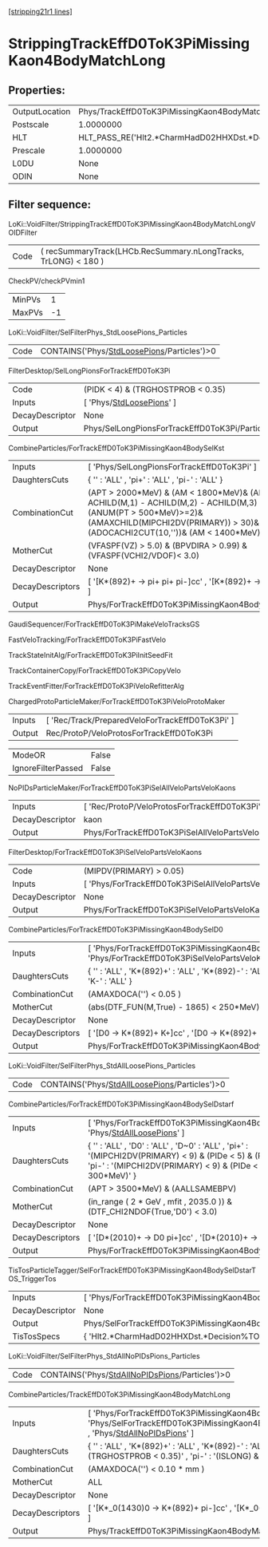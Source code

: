 [[stripping21r1 lines]](./stripping21r1-index)

# StrippingTrackEffD0ToK3PiMissingKaon4BodyMatchLong

## Properties:

|                |                                                          |
|----------------|----------------------------------------------------------|
| OutputLocation | Phys/TrackEffD0ToK3PiMissingKaon4BodyMatchLong/Particles |
| Postscale      | 1.0000000                                                |
| HLT            | HLT_PASS_RE('Hlt2.\*CharmHadD02HHXDst.\*Decision')       |
| Prescale       | 1.0000000                                                |
| L0DU           | None                                                     |
| ODIN           | None                                                     |

## Filter sequence:

LoKi::VoidFilter/StrippingTrackEffD0ToK3PiMissingKaon4BodyMatchLongVOIDFilter

|      |                                                                 |
|------|-----------------------------------------------------------------|
| Code | ( recSummaryTrack(LHCb.RecSummary.nLongTracks, TrLONG) \< 180 ) |

CheckPV/checkPVmin1

|        |     |
|--------|-----|
| MinPVs | 1   |
| MaxPVs | -1  |

LoKi::VoidFilter/SelFilterPhys_StdLoosePions_Particles

|      |                                                                                              |
|------|----------------------------------------------------------------------------------------------|
| Code | CONTAINS('Phys/[StdLoosePions](./stripping21r1-commonparticles-stdloosepions)/Particles')\>0 |

FilterDesktop/SelLongPionsForTrackEffD0ToK3Pi

|                 |                                                                             |
|-----------------|-----------------------------------------------------------------------------|
| Code            | (PIDK \< 4) & (TRGHOSTPROB \< 0.35)                                         |
| Inputs          | [ 'Phys/[StdLoosePions](./stripping21r1-commonparticles-stdloosepions)' ] |
| DecayDescriptor | None                                                                        |
| Output          | Phys/SelLongPionsForTrackEffD0ToK3Pi/Particles                              |

CombineParticles/ForTrackEffD0ToK3PiMissingKaon4BodySelKst

|                  |                                                                                                                                                                                                                 |
|------------------|-----------------------------------------------------------------------------------------------------------------------------------------------------------------------------------------------------------------|
| Inputs           | [ 'Phys/SelLongPionsForTrackEffD0ToK3Pi' ]                                                                                                                                                                    |
| DaughtersCuts    | { '' : 'ALL' , 'pi+' : 'ALL' , 'pi-' : 'ALL' }                                                                                                                                                                  |
| CombinationCut   | (APT \> 2000\*MeV) & (AM \< 1800\*MeV)& (AM - ACHILD(M,1) - ACHILD(M,2) - ACHILD(M,3) \> 100\*MeV)& (ANUM(PT \> 500\*MeV)\>=2)& (AMAXCHILD(MIPCHI2DV(PRIMARY)) \> 30)& (ADOCACHI2CUT(10,''))& (AM \< 1400\*MeV) |
| MotherCut        | (VFASPF(VZ) \> 5.0) & (BPVDIRA \> 0.99) & (VFASPF(VCHI2/VDOF)\< 3.0)                                                                                                                                            |
| DecayDescriptor  | None                                                                                                                                                                                                            |
| DecayDescriptors | [ '[K\*(892)+ -\> pi+ pi+ pi-]cc' , '[K\*(892)+ -\> pi+ pi+ pi+]cc' ]                                                                                                                                     |
| Output           | Phys/ForTrackEffD0ToK3PiMissingKaon4BodySelKst/Particles                                                                                                                                                        |

GaudiSequencer/ForTrackEffD0ToK3PiMakeVeloTracksGS

FastVeloTracking/ForTrackEffD0ToK3PiFastVelo

TrackStateInitAlg/ForTrackEffD0ToK3PiInitSeedFit

TrackContainerCopy/ForTrackEffD0ToK3PiCopyVelo

TrackEventFitter/ForTrackEffD0ToK3PiVeloRefitterAlg

ChargedProtoParticleMaker/ForTrackEffD0ToK3PiVeloProtoMaker

|        |                                                   |
|--------|---------------------------------------------------|
| Inputs | [ 'Rec/Track/PreparedVeloForTrackEffD0ToK3Pi' ] |
| Output | Rec/ProtoP/VeloProtosForTrackEffD0ToK3Pi          |

|                    |       |
|--------------------|-------|
| ModeOR             | False |
| IgnoreFilterPassed | False |

NoPIDsParticleMaker/ForTrackEffD0ToK3PiSelAllVeloPartsVeloKaons

|                 |                                                            |
|-----------------|------------------------------------------------------------|
| Inputs          | [ 'Rec/ProtoP/VeloProtosForTrackEffD0ToK3Pi' ]           |
| DecayDescriptor | kaon                                                       |
| Output          | Phys/ForTrackEffD0ToK3PiSelAllVeloPartsVeloKaons/Particles |

FilterDesktop/ForTrackEffD0ToK3PiSelVeloPartsVeloKaons

|                 |                                                          |
|-----------------|----------------------------------------------------------|
| Code            | (MIPDV(PRIMARY) \> 0.05)                                 |
| Inputs          | [ 'Phys/ForTrackEffD0ToK3PiSelAllVeloPartsVeloKaons' ] |
| DecayDescriptor | None                                                     |
| Output          | Phys/ForTrackEffD0ToK3PiSelVeloPartsVeloKaons/Particles  |

CombineParticles/ForTrackEffD0ToK3PiMissingKaon4BodySelD0

|                  |                                                                                                          |
|------------------|----------------------------------------------------------------------------------------------------------|
| Inputs           | [ 'Phys/ForTrackEffD0ToK3PiMissingKaon4BodySelKst' , 'Phys/ForTrackEffD0ToK3PiSelVeloPartsVeloKaons' ] |
| DaughtersCuts    | { '' : 'ALL' , 'K\*(892)+' : 'ALL' , 'K\*(892)-' : 'ALL' , 'K+' : 'ALL' , 'K-' : 'ALL' }                 |
| CombinationCut   | (AMAXDOCA('') \< 0.05 )                                                                                  |
| MotherCut        | (abs(DTF_FUN(M,True) - 1865) \< 250\*MeV)                                                                |
| DecayDescriptor  | None                                                                                                     |
| DecayDescriptors | [ '[D0 -\> K\*(892)+ K+]cc' , '[D0 -\> K\*(892)+ K-]cc' ]                                          |
| Output           | Phys/ForTrackEffD0ToK3PiMissingKaon4BodySelD0/Particles                                                  |

LoKi::VoidFilter/SelFilterPhys_StdAllLoosePions_Particles

|      |                                                                                                    |
|------|----------------------------------------------------------------------------------------------------|
| Code | CONTAINS('Phys/[StdAllLoosePions](./stripping21r1-commonparticles-stdallloosepions)/Particles')\>0 |

CombineParticles/ForTrackEffD0ToK3PiMissingKaon4BodySelDstarf

|                  |                                                                                                                                                                                             |
|------------------|---------------------------------------------------------------------------------------------------------------------------------------------------------------------------------------------|
| Inputs           | [ 'Phys/ForTrackEffD0ToK3PiMissingKaon4BodySelD0' , 'Phys/[StdAllLoosePions](./stripping21r1-commonparticles-stdallloosepions)' ]                                                         |
| DaughtersCuts    | { '' : 'ALL' , 'D0' : 'ALL' , 'D~0' : 'ALL' , 'pi+' : '(MIPCHI2DV(PRIMARY) \< 9) & (PIDe \< 5) & (PT \> 300\*MeV)' , 'pi-' : '(MIPCHI2DV(PRIMARY) \< 9) & (PIDe \< 5) & (PT \> 300\*MeV)' } |
| CombinationCut   | (APT \> 3500\*MeV) & (AALLSAMEBPV)                                                                                                                                                          |
| MotherCut        | (in_range ( 2 \* GeV , mfit , 2035.0 )) & (DTF_CHI2NDOF(True,'D0') \< 3.0)                                                                                                                  |
| DecayDescriptor  | None                                                                                                                                                                                        |
| DecayDescriptors | [ '[D\*(2010)+ -\> D0 pi+]cc' , '[D\*(2010)+ -\> D~0 pi+]cc' ]                                                                                                                        |
| Output           | Phys/ForTrackEffD0ToK3PiMissingKaon4BodySelDstarf/Particles                                                                                                                                 |

TisTosParticleTagger/SelForTrackEffD0ToK3PiMissingKaon4BodySelDstarTOS_TriggerTos

|                 |                                                                             |
|-----------------|-----------------------------------------------------------------------------|
| Inputs          | [ 'Phys/ForTrackEffD0ToK3PiMissingKaon4BodySelDstarf' ]                   |
| DecayDescriptor | None                                                                        |
| Output          | Phys/SelForTrackEffD0ToK3PiMissingKaon4BodySelDstarTOS_TriggerTos/Particles |
| TisTosSpecs     | { 'Hlt2.\*CharmHadD02HHXDst.\*Decision%TOS' : 0 }                           |

LoKi::VoidFilter/SelFilterPhys_StdAllNoPIDsPions_Particles

|      |                                                                                                      |
|------|------------------------------------------------------------------------------------------------------|
| Code | CONTAINS('Phys/[StdAllNoPIDsPions](./stripping21r1-commonparticles-stdallnopidspions)/Particles')\>0 |

CombineParticles/TrackEffD0ToK3PiMissingKaon4BodyMatchLong

|                  |                                                                                                                                                                                                              |
|------------------|--------------------------------------------------------------------------------------------------------------------------------------------------------------------------------------------------------------|
| Inputs           | [ 'Phys/ForTrackEffD0ToK3PiMissingKaon4BodySelKst' , 'Phys/SelForTrackEffD0ToK3PiMissingKaon4BodySelDstarTOS_TriggerTos' , 'Phys/[StdAllNoPIDsPions](./stripping21r1-commonparticles-stdallnopidspions)' ] |
| DaughtersCuts    | { '' : 'ALL' , 'K\*(892)+' : 'ALL' , 'K\*(892)-' : 'ALL' , 'pi+' : '(ISLONG) & (TRGHOSTPROB \< 0.35)' , 'pi-' : '(ISLONG) & (TRGHOSTPROB \< 0.35)' }                                                         |
| CombinationCut   | (AMAXDOCA('') \< 0.10 \* mm )                                                                                                                                                                                |
| MotherCut        | ALL                                                                                                                                                                                                          |
| DecayDescriptor  | None                                                                                                                                                                                                         |
| DecayDescriptors | [ '[K\*\_0(1430)0 -\> K\*(892)+ pi-]cc' , '[K\*\_0(1430)0 -\> K\*(892)+ pi+]cc' ]                                                                                                                      |
| Output           | Phys/TrackEffD0ToK3PiMissingKaon4BodyMatchLong/Particles                                                                                                                                                     |
